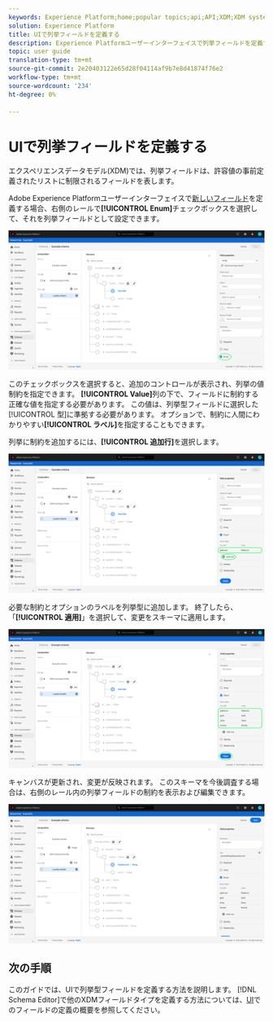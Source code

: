 ```yaml
---
keywords: Experience Platform;home;popular topics;api;API;XDM;XDM system;experience data model;data model;ui;workspace;enum;field;
solution: Experience Platform
title: UIで列挙フィールドを定義する
description: Experience Platformユーザーインターフェイスで列挙フィールドを定義する方法を説明します。
topic: user guide
translation-type: tm+mt
source-git-commit: 2e20403122e65d28f04114af9b7e8d41874f76e2
workflow-type: tm+mt
source-wordcount: '234'
ht-degree: 0%

---
```



# UIで列挙フィールドを定義する

エクスペリエンスデータモデル(XDM)では、列挙フィールドは、許容値の事前定義されたリストに制限されるフィールドを表します。

Adobe Experience Platformユーザーインターフェイスで[新しいフィールド](./overview.md#define)を定義する場合、右側のレールで&#x200B;**[!UICONTROL Enum]**&#x200B;チェックボックスを選択して、それを列挙フィールドとして設定できます。

![](../../images/ui/fields/special/enum.png)

このチェックボックスを選択すると、追加のコントロールが表示され、列挙の値制約を指定できます。 **[!UICONTROL Value]**&#x200B;列の下で、フィールドに制約する正確な値を指定する必要があります。 この値は、列挙型フィールドに選択した[!UICONTROL 型]に準拠する必要があります。 オプションで、制約に人間にわかりやすい&#x200B;**[!UICONTROL ラベル]**&#x200B;を指定することもできます。

列挙に制約を追加するには、**[!UICONTROL 追加行]**&#x200B;を選択します。

![](../../images/ui/fields/special/enum-add-row.png)

必要な制約とオプションのラベルを列挙型に追加します。 終了したら、「**[!UICONTROL 適用]**」を選択して、変更をスキーマに適用します。

![](../../images/ui/fields/special/enum-configured.png)

キャンバスが更新され、変更が反映されます。 このスキーマを今後調査する場合は、右側のレール内の列挙フィールドの制約を表示および編集できます。

![](../../images/ui/fields/special/enum-applied.png)

## 次の手順

このガイドでは、UIで列挙型フィールドを定義する方法を説明します。 [!DNL Schema Editor]で他のXDMフィールドタイプを定義する方法については、[UI](./overview.md#special)でのフィールドの定義の概要を参照してください。